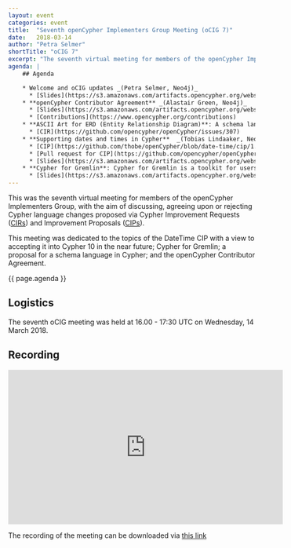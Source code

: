 ```yaml
---
layout: event
categories: event
title:  "Seventh openCypher Implementers Group Meeting (oCIG 7)"
date:   2018-03-14
author: "Petra Selmer"
shortTitle: "oCIG 7"
excerpt: "The seventh virtual meeting for members of the openCypher Implementers Group."
agenda: |
    ## Agenda

    * Welcome and oCIG updates _(Petra Selmer, Neo4j)_
      * [Slides](https://s3.amazonaws.com/artifacts.opencypher.org/website/ocig7/oCIG+7+-+Welcome.pdf)
    * **openCypher Contributor Agreement** _(Alastair Green, Neo4j)_
      * [Slides](https://s3.amazonaws.com/artifacts.opencypher.org/website/ocig7/oCIG+7+openCypher+Implementers+Group.pdf)
      * [Contributions](https://www.opencypher.org/contributions)
    * **ASCII Art for ERD (Entity Relationship Diagram)**: A schema language for Cypher _(Alastair Green, Neo4j)_
      * [CIR](https://github.com/opencypher/openCypher/issues/307) 
    * **Supporting dates and times in Cypher**  _(Tobias Lindaaker, Neo4j)_
      * [CIP](https://github.com/thobe/openCypher/blob/date-time/cip/1.accepted/CIP2015-08-06-date-time.adoc)
      * [Pull request for CIP](https://github.com/opencypher/openCypher/pull/15)
      * [Slides](https://s3.amazonaws.com/artifacts.opencypher.org/website/ocig7/oCIG+7+-+2018-03-14+-+CIP+2015-08-06+Date+and+Time.pdf)
    * **Cypher for Gremlin**: Cypher for Gremlin is a toolkit for users of Apache TinkerPop and Gremlin databases, allowing Cypher to be used within the Gremlin ecosystem _(Dimitry Solovyov, Neueda)_
      * [Slides](https://s3.amazonaws.com/artifacts.opencypher.org/website/ocig7/Cypher+for+Gremlin+-+oCIG+7.pdf)
---
```

This was the seventh virtual meeting for members of the openCypher Implementers Group, with the aim of discussing, agreeing upon or rejecting Cypher language changes proposed via Cypher Improvement Requests (<a href="https://github.com/opencypher/openCypher/issues?q=is%3Aopen+is%3Aissue+label%3ACIR" target="_blank">CIRs</a>) and Improvement Proposals (<a href="/cips/" target="_blank">CIPs</a>).

This meeting was dedicated to the topics of the DateTime CIP with a view to accepting it into Cypher 10 in the near future; Cypher for Gremlin; a proposal for a schema language in Cypher; and the openCypher Contributor Agreement.

{{ page.agenda }}

## Logistics

The seventh oCIG meeting was held at 16.00 - 17:30 UTC on Wednesday, 14 March 2018. 

## Recording

<iframe width="560" height="315" src="https://www.youtube.com/embed/OKxwXp4DBRw" frameborder="0" allowfullscreen></iframe>

The recording of the meeting can be downloaded via [this link](https://s3.amazonaws.com/artifacts.opencypher.org/website/ocig7/2018-03-14-oCIG7.mp4.zip)
